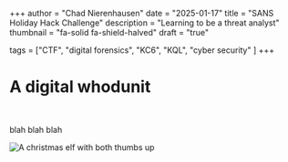 +++
author      = "Chad Nierenhausen"
date        = "2025-01-17"
title       = "SANS Holiday Hack Challenge"
description = "Learning to be a threat analyst"
thumbnail   = "fa-solid fa-shield-halved"
draft       = "true"

tags = ["CTF", "digital forensics", "KC6", "KQL", "cyber security" ]
+++

# A digital whodunit

&nbsp;

blah blah blah

![A christmas elf with both thumbs up](/img/sans-2024/elf-challenge.png "The badge I was issued for completing the KC7 'The Great Elf Conflict' module as part of the SANS 2024 holiday hack challenge. Only 4.71% of users earned this badge as part of this years challenge.")